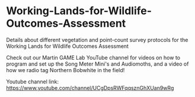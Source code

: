 # Working-Lands-for-Wildlife-Outcomes-Assessment
Details about different vegetation and point-count survey protocols for the Working Lands for Wildlife Outcomes Assessment

Check out our Martin GAME Lab YouTube channel for videos on how to program and set up the Song Meter Mini's and Audiomoths, and a video of how we radio tag Northern Bobwhite in the field!

Youtube channel link: https://www.youtube.com/channel/UCgDpsRWFqqsznGhXUan9wRg
